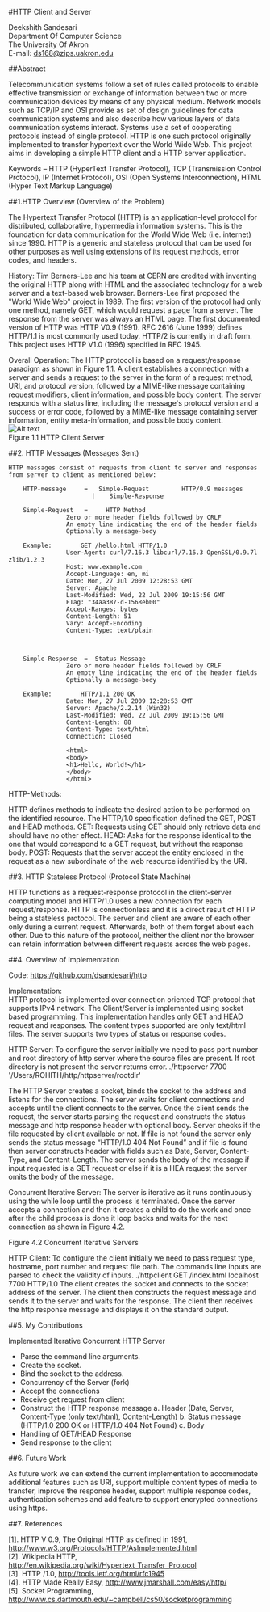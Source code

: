 #HTTP Client and Server

Deekshith Sandesari  
Department Of Computer Science  
The University Of Akron  
E-mail: ds168@zips.uakron.edu


 
##Abstract

Telecommunication systems follow a set of rules called protocols to enable effective transmission or exchange of information between two or more communication devices by means of any physical medium. Network models such as TCP/IP and OSI provide as set of design guidelines for data communication systems and also describe how various layers of data communication systems interact. Systems use a set of cooperating protocols instead of single protocol. HTTP is one such protocol originally implemented to transfer hypertext over the World Wide Web. This project aims in developing a simple HTTP client and a HTTP server application.

Keywords – HTTP (HyperText Transfer Protocol), TCP (Transmission Control Protocol), IP (Internet Protocol), OSI (Open Systems Interconnection), HTML (Hyper Text Markup Language)

 
##1.HTTP Overview (Overview of the Problem)

The Hypertext Transfer Protocol (HTTP) is an application-level protocol for distributed, collaborative, hypermedia information systems. This is the foundation for data communication for the World Wide Web (i.e. internet) since 1990. HTTP is a generic and stateless protocol that can be used for other purposes as well using extensions of its request methods, error codes, and headers. 


History:
Tim Berners-Lee and his team at CERN are credited with inventing the original HTTP along with HTML and the associated technology for a web server and a text-based web browser. Berners-Lee first proposed the "World Wide Web" project in 1989. The first version of the protocol had only one method, namely GET, which would request a page from a server. The response from the server was always an HTML page.
The first documented version of HTTP was HTTP V0.9 (1991). RFC 2616 (June 1999) defines HTTP/1.1 is most commonly used today. HTTP/2 is currently in draft form. This project uses HTTP V1.0 (1996) specified in RFC 1945.

Overall Operation:
	The HTTP protocol is based on a request/response paradigm as shown in Figure 1.1. A client establishes a connection with a server and sends a request to the server in the form of a request method, URI, and protocol version, followed by a MIME-like message containing request modifiers, client information, and possible body content. The server responds with a status line, including the message's protocol version and a success or error code, followed by a MIME-like message containing server information, entity meta-information, and possible body content.  
	![Alt text](http://www.tankonyvtar.hu/en/tartalom/tamop425/0027_ADW1/images/ADW100.png )  
	    Figure 1.1 HTTP Client Server
		

##2. HTTP Messages (Messages Sent)

	HTTP messages consist of requests from client to server and responses from server to client as mentioned below:   
	
	    HTTP-message     =   Simple-Request		 	HTTP/0.9 messages
   				           |    Simple-Response	

	    Simple-Request   =     HTTP Method
					Zero or more header fields followed by CRLF
					An empty line indicating the end of the header fields
					Optionally a message-body

		Example:		GET /hello.html HTTP/1.0
					User-Agent: curl/7.16.3 libcurl/7.16.3 OpenSSL/0.9.7l zlib/1.2.3 
					Host: www.example.com 
					Accept-Language: en, mi 
					Date: Mon, 27 Jul 2009 12:28:53 GMT 
					Server: Apache
					Last-Modified: Wed, 22 Jul 2009 19:15:56 GMT 
					ETag: "34aa387-d-1568eb00" 
					Accept-Ranges: bytes 
					Content-Length: 51 
					Vary: Accept-Encoding 
					Content-Type: text/plain



		Simple-Response  = 	Status Message
					Zero or more header fields followed by CRLF
					An empty line indicating the end of the header fields
					Optionally a message-body

		Example:		HTTP/1.1 200 OK
					Date: Mon, 27 Jul 2009 12:28:53 GMT
					Server: Apache/2.2.14 (Win32)
					Last-Modified: Wed, 22 Jul 2009 19:15:56 GMT
					Content-Length: 88
					Content-Type: text/html
					Connection: Closed

					<html>
					<body>
					<h1>Hello, World!</h1>
					</body>
					</html>
	
	
HTTP-Methods: 

HTTP defines methods to indicate the desired action to be performed on the identified resource. The HTTP/1.0 specification defined the GET, POST and HEAD methods. 
GET:	Requests using GET should only retrieve data and should have no other effect. 
HEAD:	Asks for the response identical to the one that would correspond to a GET 				request, but without the response body.
POST:	Requests that the server accept the entity enclosed in the request as a new 				subordinate of the web resource identified by the URI.
 
##3. HTTP Stateless Protocol (Protocol State Machine)

HTTP functions as a request-response protocol in the client-server computing model and HTTP/1.0 uses a new connection for each request/response. HTTP is connectionless and it is a direct result of HTTP being a stateless protocol. The server and client are aware of each other only during a current request. Afterwards, both of them forget about each other. Due to this nature of the protocol, neither the client nor the browser can retain information between different requests across the web pages.

##4. Overview of Implementation

Code:	 https://github.com/dsandesari/http

Implementation:	 
HTTP protocol is implemented over connection oriented TCP protocol that supports IPv4 network. The Client/Server is implemented using socket based programming. This implementation handles only GET and HEAD request and responses. The content types supported are only text/html files. The server supports two types of status or response codes.
 

HTTP Server:
To configure the server initially we need to pass port number and root directory of http server where the source files are present. If root directory is not present the server returns error.
./httpserver 7700 '/Users/ROHITH/http/httpserver/rootdir'

The HTTP Server creates a socket, binds the socket to the address and listens for the connections. The server waits for client connections and accepts until the client connects to the server. Once the client sends the request, the server starts parsing the request and constructs the status message and http response header with optional body. Server checks if the file requested by client available or not. If file is not found the server only sends the status message “HTTP/1.0 404 Not Found” and if file is found then server constructs header with fields such as Date, Server, Content-Type, and Content-Length. The server sends the body of the message if input requested is a GET request or else if it is a HEA request the server omits the body of the message. 


Concurrent Iterative Server: 
The server is iterative as it runs continuously using the while loop until the process is terminated. Once the server accepts a connection and then it creates a child to do the work and once after the child process is done it loop backs and waits for the next connection as shown in Figure 4.2.
        
 

Figure 4.2 Concurrent Iterative Servers

HTTP Client:
To configure the client initially we need to pass request type, hostname, port number and request file path. The commands line inputs are parsed to check the validity of inputs.
 ./httpclient GET /index.html localhost 7700 HTTP/1.0
The client creates the socket and connects to the socket address of the server. The client then constructs the request message and sends it to the server and waits for the response. The client then receives the http response message and displays it on the standard output.



##5. My Contributions

 Implemented Iterative Concurrent HTTP Server
-	Parse the command line arguments.
-	Create the socket.
-	Bind the socket to the address.
-	Concurrency of the Server (fork)
-	Accept the connections
-	Receive get request from client
-	Construct the HTTP response message 
a.	Header (Date, Server, Content-Type (only text/html), Content-Length) 
b.	Status message (HTTP/1.0 200 OK or HTTP/1.0 404 Not Found)
c.	Body
-	Handling of GET/HEAD Response 
-	Send response to the client
	
##6. Future Work

As future work we can extend the current implementation to accommodate additional features such as URI, support multiple content types of media to transfer, improve the response header, support multiple response codes, authentication schemes and add feature to support encrypted connections using https. 

##7. References

[1].	HTTP V 0.9, The Original HTTP as defined in 1991, 	http://www.w3.org/Protocols/HTTP/AsImplemented.html  
[2].	Wikipedia HTTP, http://en.wikipedia.org/wiki/Hypertext_Transfer_Protocol  
[3]. 	HTTP /1.0, http://tools.ietf.org/html/rfc1945  
[4].	HTTP Made Really Easy, http://www.jmarshall.com/easy/http/  
[5]. 	Socket Programming, http://www.cs.dartmouth.edu/~campbell/cs50/socketprogramming 

